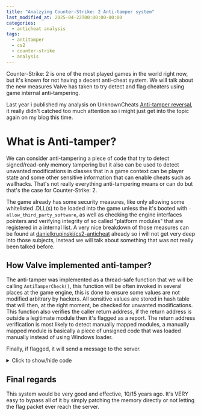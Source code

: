 ```yaml
---
title: "Analzying Counter-Strike: 2 Anti-tamper system"
last_modified_at: 2025-04-22T00:00:00-00:00
categories:
  - anticheat analysis
tags:
  - antitamper
  - cs2
  - counter-strike
  - analysis
---
```


Counter-Strike: 2 is one of the most played games in the world right now, but it's known for not having a decent anti-cheat system. We will talk about the new measures Valve has taken to try detect and flag cheaters using game internal anti-tampering.

Last year i published my analysis on UnknownCheats [Anti-tamper reversal](https://www.unknowncheats.me/forum/counter-strike-2-a/667890-anti-tamper-reversal.html), it really didn't catched too much attention so i might just get into the topic again on my blog this time.

# What is Anti-tamper?

We can consider anti-tampering a piece of code that try to detect signed/read-only memory tampering but it also can be used to detect unwanted modifications in classes that in a game context can be player state and some other sensitive information that can enable cheats such as wallhacks. That's not really everything anti-tampering means or can do but that's the case for Counter-Strike: 2. 

The game already has some security measures, like only allowing some whitelisted .DLL(s) to be loaded into the game unless the it's booted with `-allow_third_party_software`, as well as checking the engine interfaces pointers and verifying integrity of so called "platform modules" that are registered in a internal list. A very nice breakdown of those measures can be found at [danielkrupinski/cs2-anticheat](https://github.com/danielkrupinski/cs2-anticheat) already so i will not get very deep into those subjects, instead we will talk about something that was not really been talked before.

## How Valve implemented anti-tamper?

The anti-tamper was implemented as a thread-safe function that we will be calling `AntiTamperCheck()`, this function will be often invoked in several places at the game engine, this is done to ensure some values are not modified arbitrary by hackers. All sensitive values are stored in hash table that will then, at the right moment, be checked for unwanted modifications. This function also verifies the caller return address, if the return address is outside a legitimate module then it's flagged as a report. The return address verification is most likely to detect manually mapped modules, a manually mapped module is basically a piece of unsigned code that was loaded manually instead of using Windows loader.

Finally, if flagged, it will send a message to the server. 

<details>
  <summary>Click to show/hide code</summary>
  {% gist d1b040b9873fba0a8cec458ba732643c %}
</details>

## Final regards

This system would be very good and effective, 10/15 years ago. It's VERY easy to bypass all of it by simply patching the memory directly or not letting the flag packet ever reach the server.
